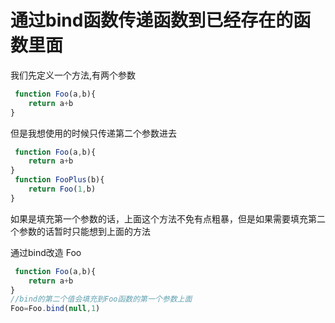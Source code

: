# 通过bind函数传递函数到已经存在的函数里面

我们先定义一个方法,有两个参数

```javascript
 function Foo(a,b){
    return a+b
}
```

但是我想使用的时候只传递第二个参数进去

```javascript
 function Foo(a,b){
    return a+b
}
 function FooPlus(b){
    return Foo(1,b)
}
```

如果是填充第一个参数的话，上面这个方法不免有点粗暴，但是如果需要填充第二个参数的话暂时只能想到上面的方法

通过bind改造 Foo

```javascript
 function Foo(a,b){
    return a+b
}
//bind的第二个值会填充到Foo函数的第一个参数上面
Foo=Foo.bind(null,1)
```
